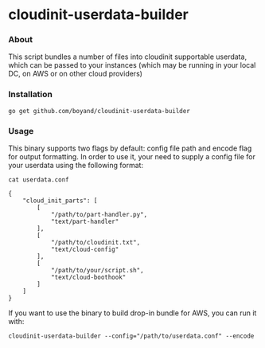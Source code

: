 cloudinit-userdata-builder
====================

### About 

This script bundles a number of files into cloudinit supportable userdata, which can be passed to your instances (which may be running in your local DC, on AWS or on other cloud providers)

### Installation

`go get github.com/boyand/cloudinit-userdata-builder`

### Usage

This binary supports two flags by default: config file path and encode flag for output formatting. In order to use it, your need to supply a config file for your userdata using the following format: 

`cat userdata.conf`
```
{
    "cloud_init_parts": [
        [
            "/path/to/part-handler.py",
            "text/part-handler"
        ],
        [
            "/path/to/cloudinit.txt",
            "text/cloud-config"
        ],
        [
            "/path/to/your/script.sh",
            "text/cloud-boothook"
        ]
    ]
}
```

If you want to use the binary to build drop-in bundle for AWS, you can run it with: 

`cloudinit-userdata-builder --config="/path/to/userdata.conf" --encode`

 


